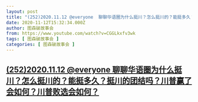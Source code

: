```yaml
---
layout: post
title: "(252)2020.11.12 @everyone  聊聊华语圈为什么挺川？怎么挺川的？能挺多久？挺川的团结吗？川普赢了会如何？川普败选会如何？"
date: 2020-11-12T15:32:34.000Z
author: 图森破故事会
from: https://www.youtube.com/watch?v=CGGLkxfv3wk
tags: [ 图森破故事会 ]
categories: [ 图森破故事会 ]
---
```

<!--1605195154000-->
[(252)2020.11.12 @everyone  聊聊华语圈为什么挺川？怎么挺川的？能挺多久？挺川的团结吗？川普赢了会如何？川普败选会如何？](https://www.youtube.com/watch?v=CGGLkxfv3wk)
------

<div>

</div>
